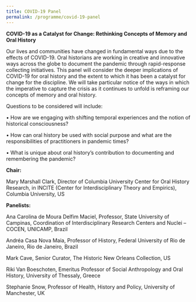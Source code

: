```yaml
---
title: COVID-19 Panel
permalink: /programme/covid-19-panel
---
```

<b> COVID-19 as a Catalyst for Change: Rethinking Concepts of Memory and Oral History </b>

Our lives and communities have changed in fundamental ways due to the effects of COVID-19. Oral historians are working in creative and innovative ways across the globe to document the pandemic through rapid-response collecting initiatives. This panel will consider the deeper implications of COVID-19 for oral history and the extent to which it has been a catalyst for change for the discipline. We will take particular notice of the ways in which the imperative to capture the crisis as it continues to unfold is reframing our concepts of memory and oral history. 

Questions to be considered will include:

•	How are we engaging with shifting temporal experiences and the notion of historical consciousness?

•	How can oral history be used with social purpose and what are the responsibilities of practitioners in pandemic times? 

•	What is unique about oral history’s contribution to documenting and remembering the pandemic? 

<b>Chair:</b>

Mary Marshall Clark, Director of Columbia University Center for Oral History Research, in INCITE (Center for Interdisciplinary Theory and Empirics), Columbia University, US

<b>Panelists:</b>

Ana Carolina de Moura Delfim Maciel, Professor, State University of Campinas, Coordination of Interdisciplinary Research Centers and Nuclei – COCEN, UNICAMP, Brazil

Andréa Casa Nova Maia, Professor of History, Federal University of Rio de Janeiro, Rio de Janeiro, Brazil

Mark Cave, Senior Curator, The Historic New Orleans Collection, US

Riki Van Boeschoten, Emeritus Professor of Social Anthropology and Oral History, University of Thessaly, Greece

Stephanie Snow, Professor of Health, History and Policy, University of Manchester, UK